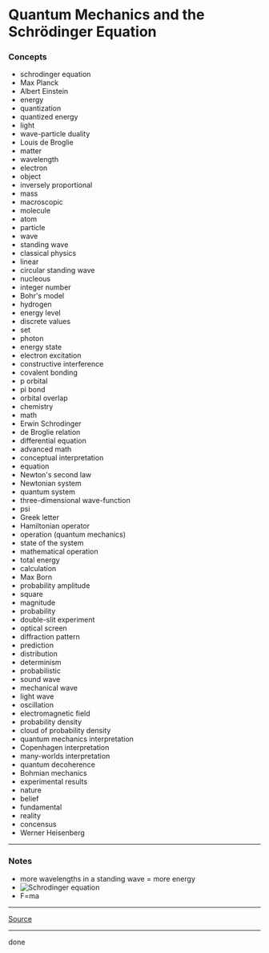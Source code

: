 # Quantum Mechanics and the Schrödinger Equation

### Concepts

- schrodinger equation
- Max Planck
- Albert Einstein
- energy
- quantization
- quantized energy
- light
- wave-particle duality
- Louis de Broglie
- matter
- wavelength
- electron
- object
- inversely proportional
- mass
- macroscopic
- molecule
- atom
- particle
- wave
- standing wave
- classical physics
- linear
- circular standing wave
- nucleous
- integer number
- Bohr's model
- hydrogen
- energy level
- discrete values
- set
- photon
- energy state
- electron excitation
- constructive interference
- covalent bonding
- p orbital
- pi bond
- orbital overlap
- chemistry
- math
- Erwin Schrodinger
- de Broglie relation
- differential equation
- advanced math
- conceptual interpretation
- equation
- Newton's second law
- Newtonian system
- quantum system
- three-dimensional wave-function
- psi
- Greek letter
- Hamiltonian operator
- operation (quantum mechanics)
- state of the system
- mathematical operation
- total energy
- calculation
- Max Born
- probability amplitude
- square
- magnitude
- probability
- double-slit experiment
- optical screen
- diffraction pattern
- prediction
- distribution
- determinism
- probabilistic
- sound wave
- mechanical wave
- light wave
- oscillation
- electromagnetic field
- probability density
- cloud of probability density
- quantum mechanics interpretation
- Copenhagen interpretation
- many-worlds interpretation
- quantum decoherence
- Bohmian mechanics
- experimental results
- nature
- belief
- fundamental
- reality
- concensus
- Werner Heisenberg

---

### Notes

- more wavelengths in a standing wave = more energy
- ![Schrodinger equation](https://latex.codecogs.com/svg.latex?H(t)\left|\psi(t)\right>=i\hbar\frac{\partial}{\partial{x}}\left|\psi(t)\right>)
- F=ma

---

[Source](https://youtu.be/O6g-7rUgrdg)

---

done